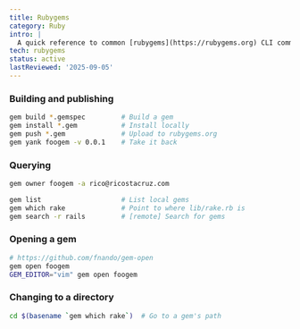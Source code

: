 ```yaml
---
title: Rubygems
category: Ruby
intro: |
  A quick reference to common [rubygems](https://rubygems.org) CLI commands.
tech: rubygems
status: active
lastReviewed: '2025-09-05'
---
```


### Building and publishing

```sh
gem build *.gemspec         # Build a gem
gem install *.gem           # Install locally
gem push *.gem              # Upload to rubygems.org
gem yank foogem -v 0.0.1    # Take it back
```

### Querying

```sh
gem owner foogem -a rico@ricostacruz.com

gem list                    # List local gems
gem which rake              # Point to where lib/rake.rb is
gem search -r rails         # [remote] Search for gems
```

### Opening a gem

```sh
# https://github.com/fnando/gem-open
gem open foogem
GEM_EDITOR="vim" gem open foogem
```

### Changing to a directory

```sh
cd $(basename `gem which rake`)  # Go to a gem's path
```
